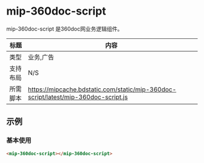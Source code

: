 # mip-360doc-script

mip-360doc-script 是360doc网业务逻辑组件。

标题|内容
----|----
类型|业务,广告
支持布局|N/S
所需脚本|https://mipcache.bdstatic.com/static/mip-360doc-script/latest/mip-360doc-script.js

## 示例

### 基本使用

```html
<mip-360doc-script></mip-360doc-script>
```
